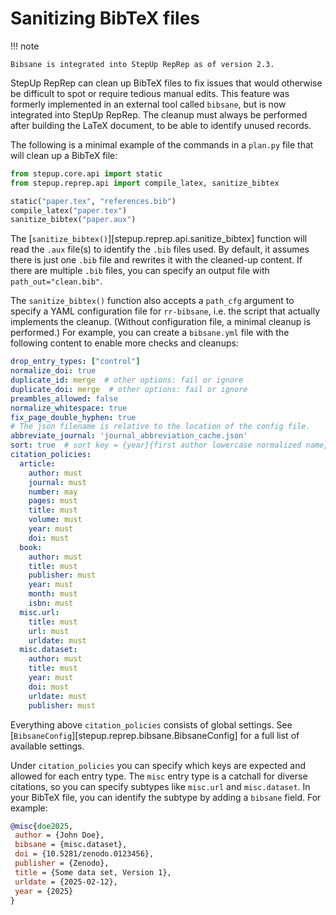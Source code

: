 # Sanitizing BibTeX files

!!! note

    Bibsane is integrated into StepUp RepRep as of version 2.3.

StepUp RepRep can clean up BibTeX files to fix issues
that would otherwise be difficult to spot or require tedious manual edits.
This feature was formerly implemented in an external tool called `bibsane`,
but is now integrated into StepUp RepRep.
The cleanup must always be performed after building the LaTeX document,
to be able to identify unused records.

The following is a minimal example of the commands in a `plan.py` file that will clean up a BibTeX file:

```python
from stepup.core.api import static
from stepup.reprep.api import compile_latex, sanitize_bibtex

static("paper.tex", "references.bib")
compile_latex("paper.tex")
sanitize_bibtex("paper.aux")
```

The [`sanitize_bibtex()`][stepup.reprep.api.sanitize_bibtex] function will read the `.aux` file(s)
to identify the `.bib` files used.
By default, it assumes there is just one `.bib` file and rewrites it with the cleaned-up content.
If there are multiple `.bib` files, you can specify an output file with `path_out="clean.bib"`.

The `sanitize_bibtex()` function also accepts a `path_cfg` argument to specify
a YAML configuration file for `rr-bibsane`, i.e. the script that actually implements the cleanup.
(Without configuration file, a minimal cleanup is performed.)
For example, you can create a `bibsane.yml` file with the following content
to enable more checks and cleanups:

```yaml
drop_entry_types: ["control"]
normalize_doi: true
duplicate_id: merge  # other options: fail or ignore
duplicate_doi: merge  # other options: fail or ignore
preambles_allowed: false
normalize_whitespace: true
fix_page_double_hyphen: true
# The json filename is relative to the location of the config file.
abbreviate_journal: 'journal_abbreviation_cache.json'
sort: true  # sort key = {year}{first author lowercase normalized name}
citation_policies:
  article:
    author: must
    journal: must
    number: may
    pages: must
    title: must
    volume: must
    year: must
    doi: must
  book:
    author: must
    title: must
    publisher: must
    year: must
    month: must
    isbn: must
  misc.url:
    title: must
    url: must
    urldate: must
  misc.dataset:
    author: must
    title: must
    year: must
    doi: must
    urldate: must
    publisher: must
```

Everything above `citation_policies` consists of global settings.
See [`BibsaneConfig`][stepup.reprep.bibsane.BibsaneConfig] for a full list of available settings.

Under `citation_policies` you can specify which keys are expected and allowed for each entry type.
The `misc` entry type is a catchall for diverse citations,
so you can specify subtypes like `misc.url` and `misc.dataset`.
In your BibTeX file, you can identify the subtype by adding a `bibsane` field.
For example:

```bibtex
@misc{doe2025,
 author = {John Doe},
 bibsane = {misc.dataset},
 doi = {10.5281/zenodo.0123456},
 publisher = {Zenodo},
 title = {Some data set, Version 1},
 urldate = {2025-02-12},
 year = {2025}
}
```
